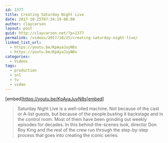 ```yaml
---
id: 1377
title: Creating Saturday Night Live
date: 2017-10-25T07:34:19-06:00
author: claycarson
layout: post
guid: http://claycarson.net/?p=1377
permalink: /videos/2017/10/25/creating-saturday-night-live/
linked_list_url:
  - https://youtu.be/KpAyaJuyN8s
  - https://youtu.be/KpAyaJuyN8s
categories:
  - Videos
tags:
  - production
  - snl
  - tv
  - video
---
```

[embed]https://youtu.be/KpAyaJuyN8s[embed]

<blockquote>
  Saturday Night Live is a well-oiled machine. Not because of the cast or A-list guests, but because of the people busting it backstage and in the control room. Most of them have been grinding out weekly episodes for decades. In this behind-the-scenes look, director Don Roy King and the rest of the crew run through the step-by-step process that goes into creating the iconic series.
</blockquote>